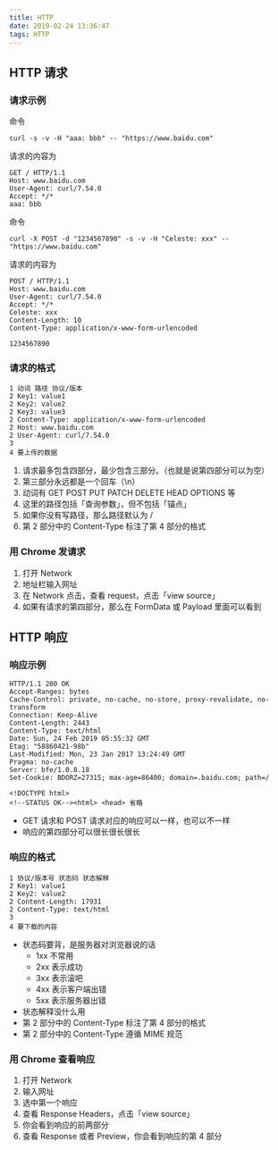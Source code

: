 ```yaml
---
title: HTTP
date: 2019-02-24 13:36:47
tags: HTTP
---
```


## HTTP 请求

### 请求示例

命令 

`curl -s -v -H "aaa: bbb" -- "https://www.baidu.com"`

请求的内容为

```
GET / HTTP/1.1
Host: www.baidu.com
User-Agent: curl/7.54.0
Accept: */*
aaa: bbb
```
<!--more-->

命令

`curl -X POST -d "1234567890" -s -v -H "Celeste: xxx" -- "https://www.baidu.com"`

请求的内容为

```
POST / HTTP/1.1
Host: www.baidu.com
User-Agent: curl/7.54.0
Accept: */*
Celeste: xxx
Content-Length: 10
Content-Type: application/x-www-form-urlencoded

1234567890
```

### 请求的格式

```
1 动词 路径 协议/版本
2 Key1: value1
2 Key2: value2
2 Key3: value3
2 Content-Type: application/x-www-form-urlencoded
2 Host: www.baidu.com
2 User-Agent: curl/7.54.0
3 
4 要上传的数据
```

1. 请求最多包含四部分，最少包含三部分。（也就是说第四部分可以为空）
2. 第三部分永远都是一个回车（\n）
3. 动词有 GET POST PUT PATCH DELETE HEAD OPTIONS 等
4. 这里的路径包括「查询参数」，但不包括「锚点」
5. 如果你没有写路径，那么路径默认为 /
6. 第 2 部分中的 Content-Type 标注了第 4 部分的格式

### 用 Chrome 发请求

1. 打开 Network
2. 地址栏输入网址
3. 在 Network 点击，查看 request，点击「view source」
4. 如果有请求的第四部分，那么在 FormData 或 Payload 里面可以看到

## HTTP 响应

### 响应示例

```
HTTP/1.1 200 OK
Accept-Ranges: bytes
Cache-Control: private, no-cache, no-store, proxy-revalidate, no-transform
Connection: Keep-Alive
Content-Length: 2443
Content-Type: text/html
Date: Sun, 24 Feb 2019 05:55:32 GMT
Etag: "58860421-98b"
Last-Modified: Mon, 23 Jan 2017 13:24:49 GMT
Pragma: no-cache
Server: bfe/1.0.8.18
Set-Cookie: BDORZ=27315; max-age=86400; domain=.baidu.com; path=/

<!DOCTYPE html>
<!--STATUS OK--><html> <head> 省略
```

- GET 请求和 POST 请求对应的响应可以一样，也可以不一样
- 响应的第四部分可以很长很长很长

### 响应的格式

```
1 协议/版本号 状态码 状态解释
2 Key1: value1
2 Key2: value2
2 Content-Length: 17931
2 Content-Type: text/html
3
4 要下载的内容
```

- 状态码要背，是服务器对浏览器说的话
    - 1xx 不常用
    - 2xx 表示成功
    - 3xx 表示滚吧
    - 4xx 表示客户端出错
    - 5xx 表示服务器出错
- 状态解释没什么用
- 第 2 部分中的 Content-Type 标注了第 4 部分的格式
- 第 2 部分中的 Content-Type 遵循 MIME 规范

### 用 Chrome 查看响应

1. 打开 Network
2. 输入网址
3. 选中第一个响应
4. 查看 Response Headers，点击「view source」
5. 你会看到响应的前两部分
6. 查看 Response 或者 Preview，你会看到响应的第 4 部分